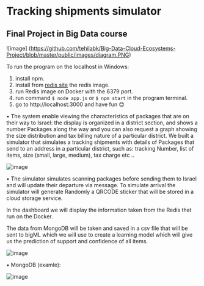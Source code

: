 # Tracking shipments simulator
## Final Project in Big Data course


![image] (https://github.com/tehilabk/Big-Data-Cloud-Ecosystems-Project/blob/master/public/images/diagram.PNG)




To run the program on the localhost in Windows:

1. install npm.
2. install from [redis site](https://hub.docker.com/_/redis) the redis image.
3. run Redis image on Docker with the 6379 port.
4. run command `$ node app.js` or `$ npm start` in the program terminal.
5. go to http://localhost:3000 and have fun 😊

• The system enable viewing the characteristics of packages that are on their way to Israel: the display is organized in a district section, and shows a number
Packages along the way and you can also request a graph showing the size distribution and tax billing nature of a particular district.
We built a simulator that simulates a tracking shipments with details of Packages that send to an address in a particular district,
such as: tracking Number, list of items, size (small, large, medium), tax charge etc ..

![image](https://github.com/tehilabk/Big-Data-Cloud-Ecosystems-Project/blob/master/public/images/Israel_sub-districts-HE2.png)

• The simulator simulates scanning packages before sending them to Israel and will update their departure via message. To simulate arrival the simulator will generate
Randomly a QRCODE sticker that will be stored in a cloud storage service.

In the dashboard we will display the information taken from the Redis that run on the Docker.

The data from MongoDB will be taken and saved in a csv file that will be sent to bigML which we will use to create a learning model which will give us the prediction of support and confidence of all items.

![image](https://github.com/tehilabk/Big-Data-Cloud-Ecosystems-Project/blob/master/public/images/bigml.PNG)

• MongoDB (examle):

![image](https://user-images.githubusercontent.com/57085913/126963373-3e81fdf1-60e5-43da-8909-b6264629e12d.png)




